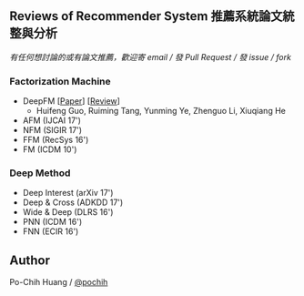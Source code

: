 ## Reviews of Recommender System 推薦系統論文統整與分析

*有任何想討論的或有論文推薦，歡迎寄 email / 發 Pull Request / 發 issue / fork*


### Factorization Machine
- DeepFM [[Paper](https://www.ijcai.org/proceedings/2017/0239.pdf)] [[Review](reviews/DeepFM.md)]
    - Huifeng Guo, Ruiming Tang, Yunming Ye, Zhenguo Li, Xiuqiang He
- AFM (IJCAI 17')
- NFM (SIGIR 17')
- FFM (RecSys 16')
- FM (ICDM 10')

### Deep Method
- Deep Interest (arXiv 17')
- Deep & Cross (ADKDD 17')
- Wide & Deep (DLRS 16')
- PNN (ICDM 16')
- FNN (ECIR 16')


## Author
Po-Chih Huang / [@pochih](http://pochih.github.io/)